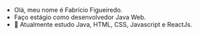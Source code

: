 - Olá, meu nome é Fabrício Figueiredo.
- Faço estágio como desenvolvedor Java Web.
- 🌱 Atualmente estudo Java, HTML, CSS, Javascript e ReactJs.


